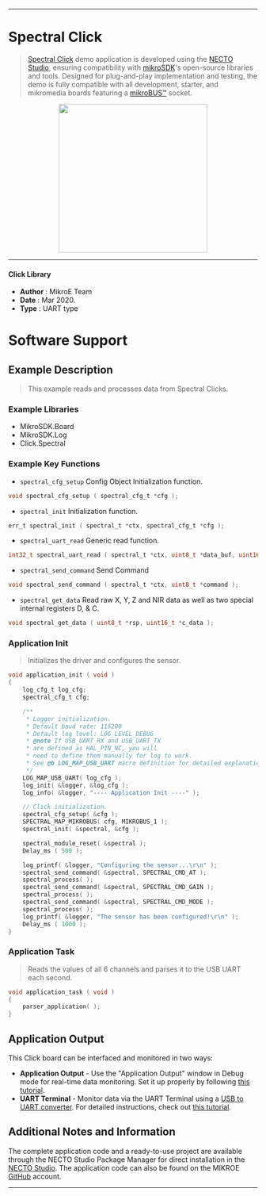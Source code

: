 
---
# Spectral Click

> [Spectral Click](https://www.mikroe.com/?pid_product=MIKROE-2972) demo application is developed using
the [NECTO Studio](https://www.mikroe.com/necto), ensuring compatibility with [mikroSDK](https://www.mikroe.com/mikrosdk)'s
open-source libraries and tools. Designed for plug-and-play implementation and testing, the demo is fully compatible with
all development, starter, and mikromedia boards featuring a [mikroBUS&trade;](https://www.mikroe.com/mikrobus) socket.

<p align="center">
  <img src="https://www.mikroe.com/?pid_product=MIKROE-2972&image=1" height=300px>
</p>

---

#### Click Library

- **Author**        : MikroE Team
- **Date**          : Mar 2020.
- **Type**          : UART type

# Software Support

## Example Description

> This example reads and processes data from Spectral Clicks.

### Example Libraries

- MikroSDK.Board
- MikroSDK.Log
- Click.Spectral

### Example Key Functions

- `spectral_cfg_setup` Config Object Initialization function.
```c
void spectral_cfg_setup ( spectral_cfg_t *cfg ); 
```

- `spectral_init` Initialization function.
```c
err_t spectral_init ( spectral_t *ctx, spectral_cfg_t *cfg );
```

- `spectral_uart_read` Generic read function.
```c
int32_t spectral_uart_read ( spectral_t *ctx, uint8_t *data_buf, uint16_t max_len );
```

- `spectral_send_command` Send Command
```c
void spectral_send_command ( spectral_t *ctx, uint8_t *command );
```

- `spectral_get_data` Read raw X, Y, Z and NIR data as well as two special internal registers D, & C.
```c
void spectral_get_data ( uint8_t *rsp, uint16_t *c_data );
```

### Application Init

> Initializes the driver and configures the sensor.

```c
void application_init ( void )
{
    log_cfg_t log_cfg;
    spectral_cfg_t cfg;

    /** 
     * Logger initialization.
     * Default baud rate: 115200
     * Default log level: LOG_LEVEL_DEBUG
     * @note If USB_UART_RX and USB_UART_TX 
     * are defined as HAL_PIN_NC, you will 
     * need to define them manually for log to work. 
     * See @b LOG_MAP_USB_UART macro definition for detailed explanation.
     */
    LOG_MAP_USB_UART( log_cfg );
    log_init( &logger, &log_cfg );
    log_info( &logger, "---- Application Init ----" );

    // Click initialization.
    spectral_cfg_setup( &cfg );
    SPECTRAL_MAP_MIKROBUS( cfg, MIKROBUS_1 );
    spectral_init( &spectral, &cfg );

    spectral_module_reset( &spectral );
    Delay_ms ( 500 );

    log_printf( &logger, "Configuring the sensor...\r\n" );
    spectral_send_command( &spectral, SPECTRAL_CMD_AT );
    spectral_process( );
    spectral_send_command( &spectral, SPECTRAL_CMD_GAIN );
    spectral_process( );
    spectral_send_command( &spectral, SPECTRAL_CMD_MODE );
    spectral_process( );
    log_printf( &logger, "The sensor has been configured!\r\n" );
    Delay_ms ( 1000 );
}
```

### Application Task

> Reads the values of all 6 channels and parses it to the USB UART each second.

```c
void application_task ( void )
{
    parser_application( );  
}
```

## Application Output

This Click board can be interfaced and monitored in two ways:
- **Application Output** - Use the "Application Output" window in Debug mode for real-time data monitoring.
Set it up properly by following [this tutorial](https://www.youtube.com/watch?v=ta5yyk1Woy4).
- **UART Terminal** - Monitor data via the UART Terminal using
a [USB to UART converter](https://www.mikroe.com/click/interface/usb?interface*=uart,uart). For detailed instructions,
check out [this tutorial](https://help.mikroe.com/necto/v2/Getting%20Started/Tools/UARTTerminalTool).

## Additional Notes and Information

The complete application code and a ready-to-use project are available through the NECTO Studio Package Manager for 
direct installation in the [NECTO Studio](https://www.mikroe.com/necto). The application code can also be found on
the MIKROE [GitHub](https://github.com/MikroElektronika/mikrosdk_click_v2) account.

---
